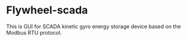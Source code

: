 # Flywheel-scada
 
This is GUI for SCADA kinetic gyro energy storage device based on the Modbus RTU protocol.
